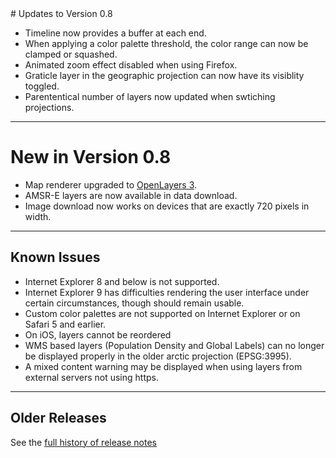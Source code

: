 <input type="hidden" autofocus>
# Updates to Version 0.8

* Timeline now provides a buffer at each end.
* When applying a color palette threshold, the color range can now be clamped
or squashed.
* Animated zoom effect disabled when using Firefox.
* Graticle layer in the geographic projection can now have its visiblity
toggled.
* Parententical number of layers now updated when swtiching projections.

---

# New in Version 0.8

* Map renderer upgraded to [OpenLayers 3](http://openlayers.org/).
* AMSR-E layers are now available in data download.
* Image download now works on devices that are exactly 720 pixels in width.

---

## Known Issues

* Internet Explorer 8 and below is not supported.
* Internet Explorer 9 has difficulties rendering the user interface under
  certain circumstances, though should remain usable.
* Custom color palettes are not supported on Internet Explorer or on Safari 5
  and earlier.
* On iOS, layers cannot be reordered
* WMS based layers (Population Density and Global Labels) can no longer be
  displayed properly in the older arctic projection (EPSG:3995).
* A mixed content warning may be displayed when using layers from external
  servers not using https.

---

## Older Releases

See the <a href='https://github.com/nasa-gibs/worldview/releases' target='_blank'>
full history of release notes</a>
